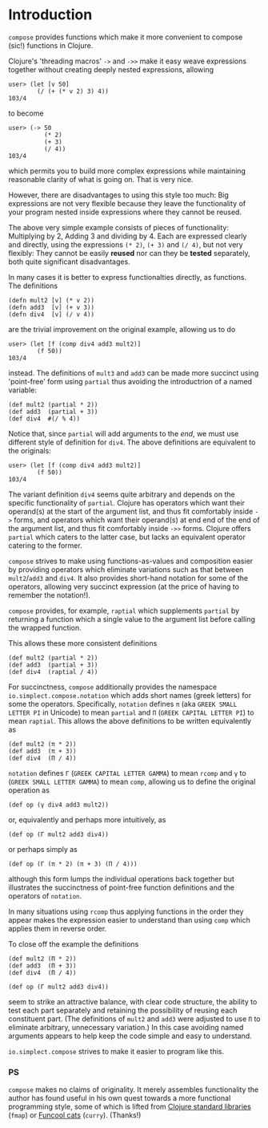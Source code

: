 # Introduction

`compose` provides functions which make it more convenient to compose (sic!) functions in Clojure.

Clojure's 'threading macros' `->` and `->>` make it easy weave expressions together without creating
deeply nested expressions, allowing 

```
user> (let [v 50]
        (/ (+ (* v 2) 3) 4))
103/4
```

to become

```
user> (-> 50
          (* 2)
          (+ 3)
          (/ 4))
103/4
```

which permits you to build more complex expressions while maintaining reasonable clarity of what is
going on.  That is very nice.

However, there are disadvantages to using this style too much: Big expressions are not very flexible
because they leave the functionality of your program nested inside expressions where they cannot be
reused.

The above very simple example consists of pieces of functionality: Multiplying by 2, Adding 3 and
dividing by 4.  Each are expressed clearly and directly, using the expressions `(* 2)`, `(+ 3)` and
`(/ 4)`, but not very flexibly: They cannot be easily **reused** nor can they be **tested**
separately, both quite significant disadvantages.

In many cases it is better to express functionalties directly, as functions. The definitions

```
(defn mult2 [v] (* v 2))
(defn add3  [v] (+ v 3))
(defn div4  [v] (/ v 4))
```

are the trivial improvement on the original example, allowing us to do

```
user> (let [f (comp div4 add3 mult2)]
        (f 50))
103/4
```

instead. The definitions of `mult3` and `add3` can be made more succinct using 'point-free' form
using `partial` thus avoiding the introductrion of a named variable:

```
(def mult2 (partial * 2))
(def add3  (partial + 3))
(def div4  #(/ % 4))
```

Notice that, since `partial` will add arguments to the *end*, we must use different style of definition for
`div4`. The above definitions are equivalent to the originals:

```
user> (let [f (comp div4 add3 mult2)]
        (f 50))
103/4
```

The variant definition `div4` seems quite arbitrary and depends on the specific functionality of
`partial`. Clojure has operators which want their operand(s) at the start of the argument list, and
thus fit comfortably inside `->` forms, and operators which want their operand(s) at end end of the
end of the argument list, and thus fit comfortably inside `->>` forms.  Clojure offers `partial`
which caters to the latter case, but lacks an equivalent operator catering to the former.

`compose` strives to make using functions-as-values and composition easier by providing operators
which eliminate variations such as that between `mult2`/`add3` and `div4`. It also provides
short-hand notation for some of the operators, allowing very succinct expression (at the price of
having to remember the notation!).

`compose` provides, for example, `raptial` which supplements `partial` by returning a function
which a single value to the argument list before calling the wrapped function.

This allows these more consistent definitions

```
(def mult2 (partial * 2))
(def add3  (partial + 3))
(def div4  (raptial / 4))
```

For succinctness, `compose` additionally provides the namespace `io.simplect.compose.notation` which
adds short names (greek letters) for some the operators. Specifically, `notation` defines `π` (aka
`GREEK SMALL LETTER PI` in Unicode) to mean `partial` and `Π` (`GREEK CAPITAL LETTER PI`) to mean
`raptial`.  This allows the above definitions to be written equivalently as

```
(def mult2 (π * 2))
(def add3  (π + 3))
(def div4  (Π / 4))
```

`notation` defines `Γ`  (`GREEK CAPITAL LETTER GAMMA`) to mean `rcomp` and `γ` to (`GREEK SMALL
LETTER GAMMA`) to mean `comp`, allowing us to define the original operation as

```
(def op (γ div4 add3 mult2))
```

or, equivalently and perhaps more intuitively, as

```
(def op (Γ mult2 add3 div4))
```

or perhaps simply as

```
(def op (Γ (π * 2) (π + 3) (Π / 4)))
```

although this form lumps the individual operations back together but illustrates the succinctness of
point-free function definitions and the operators of `notation`.

In many situations using `rcomp` thus applying functions in the order they appear makes the
expression easier to understand than using `comp` which applies them in reverse order.

To close off the example the definitions

```
(def mult2 (Π * 2))
(def add3  (Π + 3))
(def div4  (Π / 4))

(def op (Γ mult2 add3 div4))
```

seem to strike an attractive balance, with clear code structure, the ability to test each part
separately and retaining the possibility of reusing each constituent part. (The definitions of
`mult2` and `add3` were adjusted to use `Π` to eliminate arbitrary, unnecessary variation.) In this
case avoiding named arguments appears to help keep the code simple and easy to understand.

`io.simplect.compose` strives to make it easier to program like this.

### PS

`compose` makes no claims of originality.  It merely assembles functionality the author has found
useful in his own quest towards a more functional programming style, some of which is lifted from
[Clojure standard libraries](https://github.com/clojure/algo.generic) (`fmap`) or [Funcool
cats](http://funcool.github.io/cats/latest/) (`curry`).  (Thanks!)
